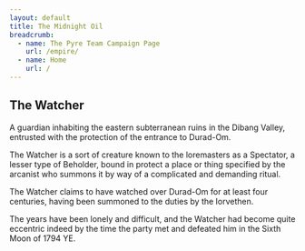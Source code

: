 ```yaml
---
layout: default
title: The Midnight Oil
breadcrumb:
  - name: The Pyre Team Campaign Page
    url: /empire/
  - name: Home
    url: /
---
```

## The Watcher

A guardian inhabiting the eastern subterranean ruins in the Dibang Valley, entrusted with the protection of the entrance to Durad-Om.

The Watcher is a sort of creature known to the loremasters as a Spectator, a lesser type of Beholder, bound in protect a place or thing specified by the arcanist who summons it by way of a complicated and demanding ritual.

The Watcher claims to have watched over Durad-Om for at least four centuries, having been summoned to the duties by the Iorvethen.

The years have been lonely and difficult, and the Watcher had become quite eccentric indeed by the time the party met and defeated him in the Sixth Moon of 1794 YE.

